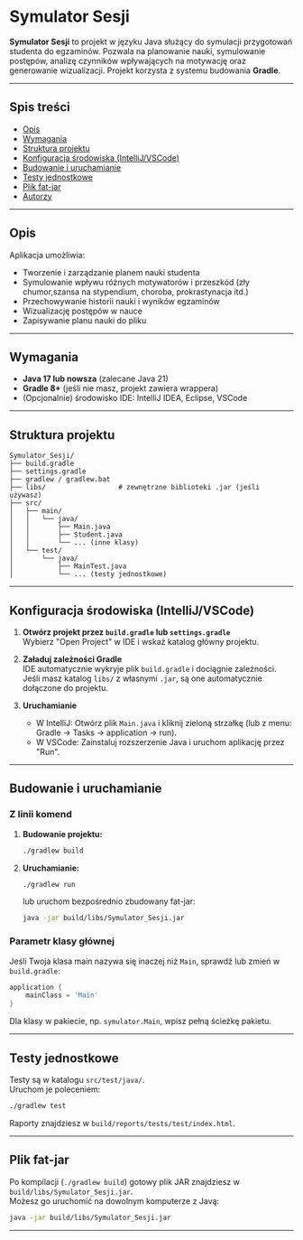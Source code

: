 # Symulator Sesji

**Symulator Sesji** to projekt w języku Java służący do symulacji przygotowań studenta do egzaminów. Pozwala na planowanie nauki, symulowanie postępów, analizę czynników wpływających na motywację oraz generowanie wizualizacji. Projekt korzysta z systemu budowania **Gradle**.

---

## Spis treści
- [Opis](#opis)
- [Wymagania](#wymagania)
- [Struktura projektu](#struktura-projektu)
- [Konfiguracja środowiska (IntelliJ/VSCode)](#konfiguracja-środowiska-intellijvscode)
- [Budowanie i uruchamianie](#budowanie-i-uruchamianie)
- [Testy jednostkowe](#testy-jednostkowe)
- [Plik fat-jar](#plik-fat-jar)
- [Autorzy](#autorzy)

---

## Opis

Aplikacja umożliwia:
- Tworzenie i zarządzanie planem nauki studenta
- Symulowanie wpływu różnych motywatorów i przeszkód (zły chumor,szansa na stypendium, choroba, prokrastynacja itd.)
- Przechowywanie historii nauki i wyników egzaminów
- Wizualizację postępów w nauce
- Zapisywanie planu nauki do pliku

---

## Wymagania

- **Java 17 lub nowsza** (zalecane Java 21)
- **Gradle 8+** (jeśli nie masz, projekt zawiera wrappera)
- (Opcjonalnie) środowisko IDE: IntelliJ IDEA, Eclipse, VSCode

---

## Struktura projektu

```
Symulator_Sesji/
├── build.gradle
├── settings.gradle
├── gradlew / gradlew.bat
├── libs/                  # zewnętrzne biblioteki .jar (jeśli używasz)
├── src/
│   ├── main/
│   │   └── java/
│   │       ├── Main.java
│   │       ├── Student.java
│   │       └── ... (inne klasy)
│   └── test/
│       └── java/
│           ├── MainTest.java
│           └── ... (testy jednostkowe)
```

---

## Konfiguracja środowiska (IntelliJ/VSCode)

1. **Otwórz projekt przez `build.gradle` lub `settings.gradle`**  
   Wybierz "Open Project" w IDE i wskaż katalog główny projektu.

2. **Załaduj zależności Gradle**  
   IDE automatycznie wykryje plik `build.gradle` i dociągnie zależności.  
   Jeśli masz katalog `libs/` z własnymi `.jar`, są one automatycznie dołączone do projektu.

3. **Uruchamianie**  
   - W IntelliJ: Otwórz plik `Main.java` i kliknij zieloną strzałkę (lub z menu: Gradle → Tasks → application → run).
   - W VSCode: Zainstaluj rozszerzenie Java i uruchom aplikację przez "Run".

---

## Budowanie i uruchamianie

### Z linii komend

1. **Budowanie projektu:**
    ```sh
    ./gradlew build
    ```

2. **Uruchamianie:**
    ```sh
    ./gradlew run
    ```
    lub uruchom bezpośrednio zbudowany fat-jar:
    ```sh
    java -jar build/libs/Symulator_Sesji.jar
    ```

### Parametr klasy głównej

Jeśli Twoja klasa main nazywa się inaczej niż `Main`, sprawdź lub zmień w `build.gradle`:
```groovy
application {
    mainClass = 'Main'
}
```
Dla klasy w pakiecie, np. `symulator.Main`, wpisz pełną ścieżkę pakietu.

---

## Testy jednostkowe

Testy są w katalogu `src/test/java/`.  
Uruchom je poleceniem:
```sh
./gradlew test
```
Raporty znajdziesz w `build/reports/tests/test/index.html`.

---

## Plik fat-jar

Po kompilacji (`./gradlew build`) gotowy plik JAR znajdziesz w `build/libs/Symulator_Sesji.jar`.  
Możesz go uruchomić na dowolnym komputerze z Javą:
```sh
java -jar build/libs/Symulator_Sesji.jar
```

---
